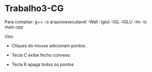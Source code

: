 # Trabalho3-CG

Para compilar:
g++ -o arquivoexecutavel -Wall -lglut -lGL -lGLU -lm -lc main.cpp

Uso:
* Cliques do mouse adicionam pontos.

* Tecla C exibe fecho convexo.

* Tecla R apaga todos os pontos
